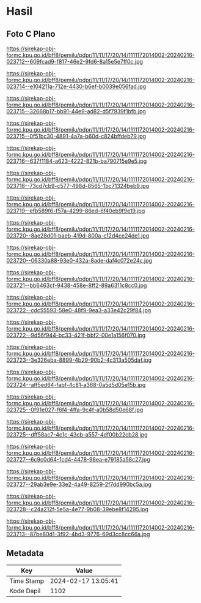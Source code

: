 # Hasil

## Foto C Plano

https://sirekap-obj-formc.kpu.go.id/bff8/pemilu/pdpr/11/11/17/20/14/1111172014002-20240216-023712--609fcad9-f817-46e2-9fd6-8a15e5e7ff0c.jpg

https://sirekap-obj-formc.kpu.go.id/bff8/pemilu/pdpr/11/11/17/20/14/1111172014002-20240216-023714--e104211a-712e-4430-b6ef-b0039e056fad.jpg

https://sirekap-obj-formc.kpu.go.id/bff8/pemilu/pdpr/11/11/17/20/14/1111172014002-20240216-023715--32668b17-bb91-44e9-ad82-d5f7939f1bfb.jpg

https://sirekap-obj-formc.kpu.go.id/bff8/pemilu/pdpr/11/11/17/20/14/1111172014002-20240216-023715--0f51bc30-4891-4a7a-b60d-c824bffdeb79.jpg

https://sirekap-obj-formc.kpu.go.id/bff8/pemilu/pdpr/11/11/17/20/14/1111172014002-20240216-023716--637f1184-a623-4222-821b-ba790715e9e5.jpg

https://sirekap-obj-formc.kpu.go.id/bff8/pemilu/pdpr/11/11/17/20/14/1111172014002-20240216-023718--73cd7cb9-c577-498d-8565-1bc71324beb9.jpg

https://sirekap-obj-formc.kpu.go.id/bff8/pemilu/pdpr/11/11/17/20/14/1111172014002-20240216-023719--efb589f6-f57a-4299-86ed-6f40eb9f9e19.jpg

https://sirekap-obj-formc.kpu.go.id/bff8/pemilu/pdpr/11/11/17/20/14/1111172014002-20240216-023720--8ae28d01-baeb-419d-800a-c12d4ce24de1.jpg

https://sirekap-obj-formc.kpu.go.id/bff8/pemilu/pdpr/11/11/17/20/14/1111172014002-20240216-023720--06330a88-93e0-432a-8ade-daf4c072e24c.jpg

https://sirekap-obj-formc.kpu.go.id/bff8/pemilu/pdpr/11/11/17/20/14/1111172014002-20240216-023721--bb6463cf-9438-458e-8ff2-89a6311c8cc0.jpg

https://sirekap-obj-formc.kpu.go.id/bff8/pemilu/pdpr/11/11/17/20/14/1111172014002-20240216-023722--cdc55593-58e0-48f9-9ea3-a33e42c29f84.jpg

https://sirekap-obj-formc.kpu.go.id/bff8/pemilu/pdpr/11/11/17/20/14/1111172014002-20240216-023722--9d56f944-bc33-421f-bbf2-00e1a156f070.jpg

https://sirekap-obj-formc.kpu.go.id/bff8/pemilu/pdpr/11/11/17/20/14/1111172014002-20240216-023723--3e326eba-8899-4b29-90b2-4c313a505daf.jpg

https://sirekap-obj-formc.kpu.go.id/bff8/pemilu/pdpr/11/11/17/20/14/1111172014002-20240216-023724--aff5ed64-fabf-4c81-a368-0a5d5d05e15b.jpg

https://sirekap-obj-formc.kpu.go.id/bff8/pemilu/pdpr/11/11/17/20/14/1111172014002-20240216-023725--0f91e027-f6f4-4ffa-9c4f-a0b58d50e68f.jpg

https://sirekap-obj-formc.kpu.go.id/bff8/pemilu/pdpr/11/11/17/20/14/1111172014002-20240216-023725--dff58ac7-4c1c-43cb-a557-4df00b22cb28.jpg

https://sirekap-obj-formc.kpu.go.id/bff8/pemilu/pdpr/11/11/17/20/14/1111172014002-20240216-023727--6c9c0d64-1cd4-4478-98ea-e79185a58c27.jpg

https://sirekap-obj-formc.kpu.go.id/bff8/pemilu/pdpr/11/11/17/20/14/1111172014002-20240216-023727--29ab3e9e-33e2-4a49-8259-2f7dd990bc5a.jpg

https://sirekap-obj-formc.kpu.go.id/bff8/pemilu/pdpr/11/11/17/20/14/1111172014002-20240216-023728--c24a212f-5e5a-4e77-9b08-39ebe8f14295.jpg

https://sirekap-obj-formc.kpu.go.id/bff8/pemilu/pdpr/11/11/17/20/14/1111172014002-20240216-023713--87be80d1-3f92-4bd3-9776-69d3cc8cc66a.jpg


## Metadata

| Key        | Value               |
| ---------- | ------------------- |
| Time Stamp | 2024-02-17 13:05:41 |
| Kode Dapil | 1102                |



